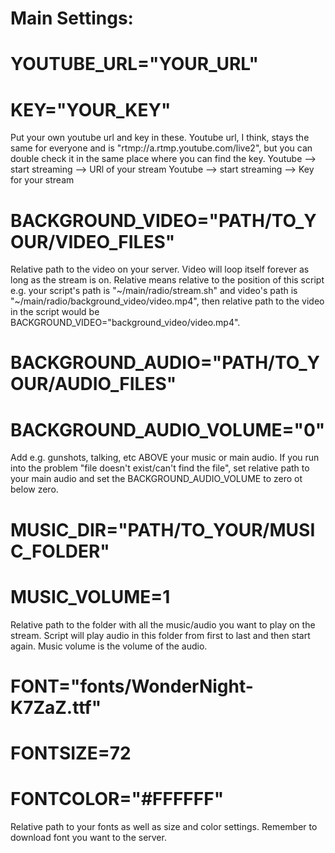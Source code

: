 # Main Settings:

# YOUTUBE_URL="YOUR_URL"  
# KEY="YOUR_KEY"
Put your own youtube url and key in these. Youtube url, I think, stays the same for everyone and is "rtmp://a.rtmp.youtube.com/live2", but you can double check it in the same place where you can find the key.
Youtube --> start streaming --> URl of your stream
Youtube --> start streaming --> Key for your stream

# BACKGROUND_VIDEO="PATH/TO_YOUR/VIDEO_FILES"
Relative path to the video on your server. Video will loop itself forever as long as the stream is on. Relative means relative to the position of this script e.g. your script's path is "~/main/radio/stream.sh" and video's path is "~/main/radio/background_video/video.mp4", then relative path to the video in the script would be BACKGROUND_VIDEO="background_video/video.mp4".


# BACKGROUND_AUDIO="PATH/TO_YOUR/AUDIO_FILES"
# BACKGROUND_AUDIO_VOLUME="0"
Add e.g. gunshots, talking, etc ABOVE your music or main audio. If you run into the problem "file doesn't exist/can't find the file", set relative path to your main audio and set the BACKGROUND_AUDIO_VOLUME to zero ot below zero.

# MUSIC_DIR="PATH/TO_YOUR/MUSIC_FOLDER"
# MUSIC_VOLUME=1
Relative path to the folder with all the music/audio you want to play on the stream. Script will play audio in this folder from first to last and then start again. Music volume is the volume of the audio.

# FONT="fonts/WonderNight-K7ZaZ.ttf"
# FONTSIZE=72
# FONTCOLOR="#FFFFFF"
Relative path to your fonts as well as size and color settings. Remember to download font you want to the server.



